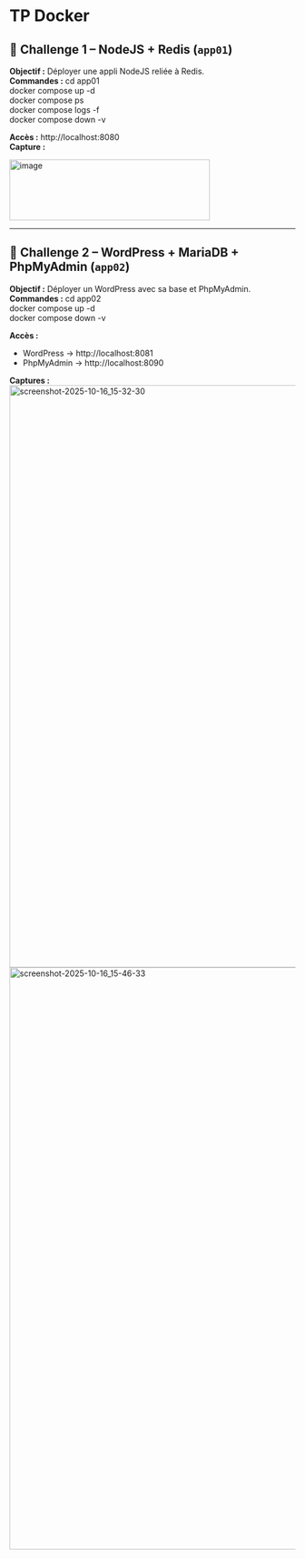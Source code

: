 # TP Docker

## 🔹 Challenge 1 – NodeJS + Redis (`app01`)
**Objectif :** Déployer une appli NodeJS reliée à Redis.  
**Commandes :**
cd app01  
docker compose up -d  
docker compose ps  
docker compose logs -f  
docker compose down -v  

**Accès :** http://localhost:8080  
**Capture :** 

<img width="353" height="107" alt="image" src="https://github.com/user-attachments/assets/2c1a8c74-e0b9-4a9e-878f-3addb9414f8b" />


---

## 🔹 Challenge 2 – WordPress + MariaDB + PhpMyAdmin (`app02`)
**Objectif :** Déployer un WordPress avec sa base et PhpMyAdmin.  
**Commandes :**
cd app02  
docker compose up -d  
docker compose down -v  

**Accès :**  
- WordPress → http://localhost:8081  
- PhpMyAdmin → http://localhost:8090  

**Captures :**  
<img width="1536" height="1024" alt="screenshot-2025-10-16_15-32-30" src="https://github.com/user-attachments/assets/2a5c8adc-6a25-406d-b8af-2ad6129b2079" />
<img width="1536" height="1024" alt="screenshot-2025-10-16_15-46-33" src="https://github.com/user-attachments/assets/17245a7b-fb64-48f8-b311-f90bdc400e5c" />

